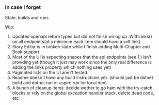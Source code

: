 ### In case I forget

State: builds and runs

Wip:

1. Updated openapi return types but did not finish wiring up .WithLinks() on all endpoints(at a minimum each item should have a self link)
2. Story Editor is in broken state while I finish adding Multi-Chapter and Book support
3. Most of the UI is expecting shapes that the api endpoints (see 1.) isn't providing yet (though it just may work since the only real difference is adding the links property which nothing uses yet)
4. Paginated lists on the UI aren't tested.
5. Readme doesn't have any build instructions yet. (should just be dotnet build and dotnet run or aspire run for local dev)
6. A bunch of cleanup items: decide wether to go ham with the try-catch blocks or rely on the global exception handler stack, delete dead code, etc.